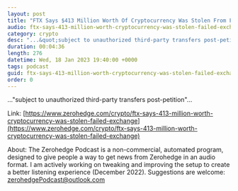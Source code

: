 ```yaml
---
layout: post
title: "FTX Says $413 Million Worth Of Cryptocurrency Was Stolen From Failed Exchange"
audio: ftx-says-413-million-worth-cryptocurrency-was-stolen-failed-exchange-0
category: crypto
desc: "...&quot;subject to unauthorized third-party transfers post-petition&quot;..."
duration: 00:04:36
length: 276
datetime: Wed, 18 Jan 2023 19:40:00 +0000
tags: podcast
guid: ftx-says-413-million-worth-cryptocurrency-was-stolen-failed-exchange-0
order: 0
---
```

...&quot;subject to unauthorized third-party transfers post-petition&quot;...

Link: [https://www.zerohedge.com/crypto/ftx-says-413-million-worth-cryptocurrency-was-stolen-failed-exchange](https://www.zerohedge.com/crypto/ftx-says-413-million-worth-cryptocurrency-was-stolen-failed-exchange)

About: The Zerohedge Podcast is a non-commercial, automated program, designed to give people a way to get news from Zerohedge in an audio format.  I am actively working on tweaking and improving the setup to create a better listening experience (December 2022).  Suggestions are welcome: [zerohedgePodcast@outlook.com](mailto:zerohedgePodcast@outlook.com)